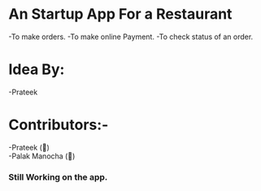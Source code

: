 # An Startup App For a Restaurant
 -To make orders.
 -To make online Payment.
 -To check status of an order.
# Idea By:
 -Prateek
# Contributors:-
 -Prateek (:ghost:)  
 -Palak Manocha (:monkey:)
### Still Working on the app.
